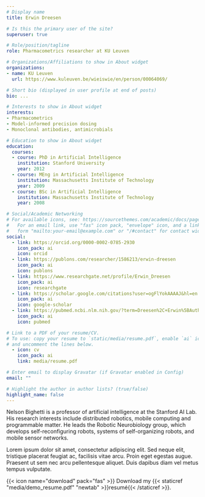 ```yaml
---
# Display name
title: Erwin Dreesen

# Is this the primary user of the site?
superuser: true

# Role/position/tagline
role: Pharmacometrics researcher at KU Leuven

# Organizations/Affiliations to show in About widget
organizations:
- name: KU Leuven
  url: https://www.kuleuven.be/wieiswie/en/person/00064069/

# Short bio (displayed in user profile at end of posts)
bio: ...

# Interests to show in About widget
interests:
- Pharmacometrics
- Model-informed precision dosing
- Monoclonal antibodies, antimicrobials

# Education to show in About widget
education:
  courses:
  - course: PhD in Artificial Intelligence
    institution: Stanford University
    year: 2012
  - course: MEng in Artificial Intelligence
    institution: Massachusetts Institute of Technology
    year: 2009
  - course: BSc in Artificial Intelligence
    institution: Massachusetts Institute of Technology
    year: 2008

# Social/Academic Networking
# For available icons, see: https://sourcethemes.com/academic/docs/page-builder/#icons
#   For an email link, use "fas" icon pack, "envelope" icon, and a link in the
#   form "mailto:your-email@example.com" or "/#contact" for contact widget.
social:
  - link: https://orcid.org/0000-0002-0785-2930
    icon_pack: ai
    icon: orcid
  - link: https://publons.com/researcher/1586213/erwin-dreesen
    icon_pack: ai
    icon: publons
  - link: https://www.researchgate.net/profile/Erwin_Dreesen
    icon_pack: ai
    icon: researchgate
  - link: https://scholar.google.com/citations?user=ogFlYokAAAAJ&hl=en
    icon_pack: ai
    icon: google-scholar
  - link: https://pubmed.ncbi.nlm.nih.gov/?term=Dreesen%2C+Erwin%5BAuthor%5D&sort=date&size=200
    icon_pack: ai
    icon: pubmed

# Link to a PDF of your resume/CV.
# To use: copy your resume to `static/media/resume.pdf`, enable `ai` icons in `params.toml`, 
# and uncomment the lines below.
  - icon: cv
    icon_pack: ai
    link: media/resume.pdf

# Enter email to display Gravatar (if Gravatar enabled in Config)
email: ""

# Highlight the author in author lists? (true/false)
highlight_name: false
---
```


Nelson Bighetti is a professor of artificial intelligence at the Stanford AI Lab. His research interests include distributed robotics, mobile computing and programmable matter. He leads the Robotic Neurobiology group, which develops self-reconfiguring robots, systems of self-organizing robots, and mobile sensor networks.

Lorem ipsum dolor sit amet, consectetur adipiscing elit. Sed neque elit, tristique placerat feugiat ac, facilisis vitae arcu. Proin eget egestas augue. Praesent ut sem nec arcu pellentesque aliquet. Duis dapibus diam vel metus tempus vulputate.

{{< icon name="download" pack="fas" >}} Download my {{< staticref "media/demo_resume.pdf" "newtab" >}}resumé{{< /staticref >}}.
